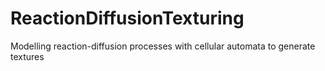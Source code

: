 # ReactionDiffusionTexturing
Modelling reaction-diffusion processes with cellular automata to generate textures
